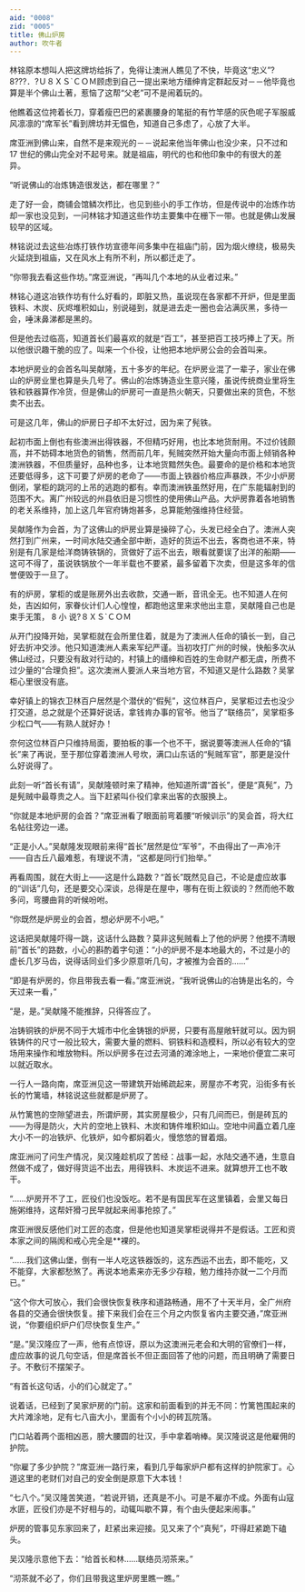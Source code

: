 ```yaml
---
aid: "0008"
zid: "0005"
title: 佛山炉房
author: 吹牛者
---
```


林铭原本想叫人把这牌坊给拆了，免得让澳洲人瞧见了不快，毕竟这“忠义”? 8???．?Ｕ８ＸＳ`ＣＯＭ顾虑到自己一提出来地方缙绅肯定群起反对－－他毕竟也算是半个佛山土著，惹恼了这帮“父老”可不是闹着玩的。

他瞧着这位挎着长刀，穿着瘦巴巴的紧裹腰身的笔挺的有竹竿感的灰色呢子军服威风凛凛的“席军长”看到牌坊并无愠色，知道自己多虑了，心放了大半。

席亚洲到佛山来，自然不是来观光的－－说起来他当年佛山也没少来，只不过和 17 世纪的佛山完全对不起号来。就是祖庙，明代的也和他印象中的有很大的差异。

“听说佛山的冶炼铸造很发达，都在哪里？”

走了好一会，商铺会馆鳞次栉比，也见到些小的手工作坊，但是传说中的冶炼作坊却一家也没见到，一问林铭才知道这些作坊主要集中在栅下一带。也就是佛山发展较早的区域。

林铭说过去这些冶炼打铁作坊宣德年间多集中在祖庙门前，因为烟火缭绕，极易失火延烧到祖庙，又在风水上有所不利，所以都迁走了。

“你带我去看这些作坊。”席亚洲说，“再叫几个本地的从业者过来。”

林铭心道这冶铁作坊有什么好看的，即脏又热，虽说现在各家都不开炉，但是里面铁料、木炭、灰烬堆积如山，别说碰到，就是进去走一圈也会沾满灰黑，多待一会，唾沫鼻涕都是黑的。

但是他去过临高，知道首长们最喜欢的就是“百工”，甚至把百工技巧捧上了天。所以他很识趣干脆的应了。叫来一个仆役，让他把本地炉房公会的会首叫来。

本地炉房业的会首名叫吴献隆，五十多岁的年纪。在炉房业混了一辈子，家业在佛山的炉房业里也算是头几号了。佛山的冶炼铸造业生意兴隆，虽说传统商业里将生铁和铁器算作冷货，但是佛山的炉房可一直是热火朝天，只要做出来的货色，不愁卖不出去。

可是这几年，佛山的炉房日子却不太好过，因为来了髡铁。

起初市面上倒也有些澳洲出得铁器，不但精巧好用，也比本地货耐用。不过价钱颇高，并不妨碍本地货色的销售，然而前几年，髡贼突然开始大量向市面上倾销各种澳洲铁器，不但质量好，品种也多，让本地货黯然失色。最要命的是价格和本地货还要低得多，这下可要了炉房的老命了——市面上铁器价格应声暴跌，不少小炉房倒闭，掌柜的跳河的上吊的逃跑的都有。幸而澳洲铁虽然好用，在广东能辐射到的范围不大。离广州较远的州县依旧是习惯性的使用佛山产品。大炉房靠着各地销售的老关系维持，加上这几年官府铸炮甚多，总算能勉强维持住经营。

吴献隆作为会首，为了这佛山的炉房业算是操碎了心，头发已经全白了。澳洲人突然打到广州来，一时间水陆交通全部中断，造好的货运不出去，客商也进不来，特别是有几家是给洋商铸铁锅的，货做好了运不出去，眼看就要误了出洋的船期——这可不得了，虽说铁锅放个一年半载也不要紧，最多留着下次卖，但是这多年的信誉便毁于一旦了。

有的炉房，掌柜的或是账房外出去收款，交通一断，音讯全无。也不知道人在何处，吉凶如何，家眷伙计们人心惶惶，都跑他这里来求他出主意，吴献隆自己也是束手无策， 8 小 说?８ＸＳ`ＣＯＭ

从开门投降开始，吴掌柜就在会所里住着，就是为了澳洲人任命的镇长一到，自己好去折冲交涉。他只知道澳洲人素来军纪严谨。当初攻打广州的时候，快船多次从佛山经过，只要没有敌对行动的，村镇上的缙绅和百姓的生命财产都无虞，所费不过少量的“合理负担”。这次澳洲人要派人来当地方官，不知道又是什么路数？吴掌柜心里很没有底。

幸好镇上的锦衣卫林百户居然是个潜伏的“假髡”，这位林百户，吴掌柜过去也没少打交道，总之就是个还算好说话，拿钱肯办事的官爷。他当了“联络员”，吴掌柜多少松口气——有熟人就好办！

奈何这位林百户只维持局面，要拍板的事一个也不干，据说要等澳洲人任命的“镇长”来了再说，至于那位穿着澳洲人号坎，满口山东话的“髡贼军官”，那更是没什么好说得了。

此刻一听“首长有请”，吴献隆顿时来了精神，他知道所谓“首长”，便是“真髡”，乃是髡贼中最尊贵之人。当下赶紧叫仆役们拿来出客的衣服换上。

“你就是本地炉房的会首？”席亚洲看了眼面前弯着腰“听候训示”的吴会首，将大红名帖往旁边一递。

“正是小人。”吴献隆发现眼前来得“首长”居然是位“军爷”，不由得出了一声冷汗——自古丘八最难惹，有理说不清，“这都是同行们抬举。”

再看周围，就在大街上——这是什么路数？“首长”既然见自己，不论是虚应故事的“训话”几句，还是要交心深谈，总得是在屋中，哪有在街上叙谈的？然而他不敢多问，弯腰曲背的听候吩咐。

“你既然是炉房业的会首，想必炉房不小吧。”

这话把吴献隆吓得一跳，这话什么路数？莫非这髡贼看上了他的炉房？他摸不清眼前“首长”的路数，小心的斟酌着字句道：“小的炉房不是本地最大的，不过是小的虚长几岁马齿，说得话同业们多少原意听几句，才被推为会首的……”

“即是有炉房的，你且带我去看一看。”席亚洲说，“我听说佛山的冶铸是出名的，今天过来一看，”

“是，是。”吴献隆不能推辞，只得答应了。

冶铸铜铁的炉房不同于大城市中化金铸银的炉房，只要有高屋敞轩就可以。因为铜铁铸件的尺寸一般比较大，需要大量的燃料、铜铁料和造模料，所以必有较大的空场用来操作和堆放物料。所以炉房多在过去河涌的滩涂地上，一来地价便宜二来可以就近取水。

一行人一路向南，席亚洲见这一带建筑开始稀疏起来，房屋亦不考究，沿街多有长长的竹篱墙，林铭说这些就都是炉房了。

从竹篱笆的空隙望进去，所谓炉房，其实房屋极少，只有几间而已，倒是砖瓦的——为得是防火，大片的空地上铁料、木炭和铸件堆积如山。空地中间矗立着几座大小不一的冶铁炉、化铁炉，如今都焖着火，慢悠悠的冒着烟。

席亚洲问了问生产情况，吴汉隆趁机叹了苦经：战事一起，水陆交通不通，生意自然做不成了，做好得货运不出去，用得铁料、木炭运不进来。就算想开工也不敢干。

“……炉房开不了工，匠役们也没饭吃。若不是有国民军在这里镇着，会里又每日施粥维持，这帮奸猾刁民早就起来闹事抢掠了。”

席亚洲很反感他们对工匠的态度，但是他也知道吴掌柜说得并不是假话。工匠和资本家之间的隔阂和戒心完全是\*\*裸的。

“……我们这佛山堡，倒有一半人吃这铁器饭的，这东西运不出去，即不能吃，又不能穿，大家都愁煞了。再说本地素来亦无多少存粮，勉力维持亦就一二个月而已。”

“这个你大可放心，我们会很快恢复秩序和道路畅通，用不了十天半月，全广州府各县的交通会很快恢复。接下来我们会在三个月之内恢复省内主要交通，”席亚洲说，“你要组织炉户们尽快恢复生产。”

“是。”吴汉隆应了一声，他有点惊讶，原以为这澳洲元老会和大明的官僚们一样，虚应故事的说几句空话，但是席首长不但正面回答了他的问题，而且明确了需要日子。不敷衍不摆架子。

“有首长这句话，小的们心就定了。”

说着话，已经到了吴家炉房的门前。这家和前面看到的并无不同：竹篱笆围起来的大片滩涂地，足有七八亩大小，里面有个小小的砖瓦院落。

门口站着两个面相凶恶，膀大腰圆的壮汉，手中拿着哨棒。吴汉隆说这是他雇佣的护院。

“你雇了多少护院？”席亚洲一路行来，看到几乎每家炉户都有这样的护院家丁。心道这里的老财们对自己的安全倒是原意下大本钱！

“七八个。”吴汉隆苦笑道，“若说开销，还真是不小。可是不雇亦不成。外面有山寇水匪，匠役们亦是不好相与的，动辄叫歇不算，有个由头便起来闹事。”

炉房的管事见东家回来了，赶紧出来迎接。见又来了个“真髡”，吓得赶紧跪下磕头。

吴汉隆示意他下去：“给首长和林……联络员沏茶来。”

“沏茶就不必了，你们且带我这里炉房里瞧一瞧。”

